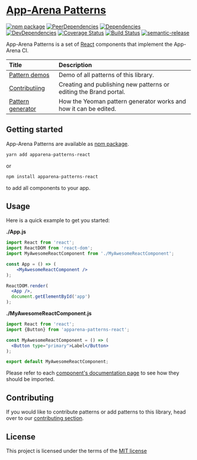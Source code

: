# [App-Arena Patterns](https://brand.app-arena.com/)

[![npm package](https://img.shields.io/npm/v/apparena-patterns-react.svg)](https://www.npmjs.org/package/apparena-patterns-react)
[![PeerDependencies](https://img.shields.io/david/peer/apparena/patterns.svg)](https://david-dm.org/apparena/patterns#info=peerDependencies&view=list)
[![Dependencies](https://img.shields.io/david/apparena/patterns.svg)](https://david-dm.org/apparena/patterns)
[![DevDependencies](https://img.shields.io/david/dev/apparena/patterns.svg)](https://david-dm.org/apparena/patterns#info=devDependencies&view=list)
[![Coverage Status](https://coveralls.io/repos/github/apparena/patterns/badge.svg?branch=develop)](https://coveralls.io/github/apparena/patterns?branch=develop)
[![Build Status](https://travis-ci.org/apparena/patterns.svg?branch=master)](https://travis-ci.org/apparena/patterns)
[![semantic-release](https://img.shields.io/badge/%20%20%F0%9F%93%A6%F0%9F%9A%80-semantic--release-e10079.svg)](https://github.com/semantic-release/semantic-release)

App-Arena Patterns is a set of
[React](http://facebook.github.io/react/) components that implement the
App-Arena CI.

| Title                                                      | Description                                                       |
|:-----------------------------------------------------------|:------------------------------------------------------------------|
| [Pattern demos](https://brand.app-arena.com/#/ui-patterns) | Demo of all patterns of this library.                             |
| [Contributiing](docs/contributing.md)                      | Creating and publishing new patterns or editing the Brand portal. |
| [Pattern generator](docs/pattern-generator.md)             | How the Yeoman pattern generator works and how it can be edited.  |

## Getting started

App-Arena Patterns are available as
[npm package](https://www.npmjs.org/package/apparena-patterns-react).

```sh
yarn add apparena-patterns-react
```
or
```sh
npm install apparena-patterns-react
```
to add all components to your app.

## Usage

Here is a quick example to get you started:

**./App.js**
```jsx
import React from 'react';
import ReactDOM from 'react-dom';
import MyAwesomeReactComponent from './MyAwesomeReactComponent';

const App = () => (
    <MyAwesomeReactComponent />
);

ReactDOM.render(
  <App />,
  document.getElementById('app')
);
```

**./MyAwesomeReactComponent.js**
```jsx
import React from 'react';
import {Button} from 'apparena-patterns-react';

const MyAwesomeReactComponent = () => (
  <Button type="primary">Label</Button>
);

export default MyAwesomeReactComponent;
```

Please refer to each
[component's documentation page](https://brand.app-arena.com/#/ui-patterns)
to see how they should be imported.

## Contributing

If you would like to contribute patterns or add patterns to this
library, head over to our [contributing section](/docs/contributing.md).

## License
This project is licensed under the terms of the
[MIT license](LICENSE.md)